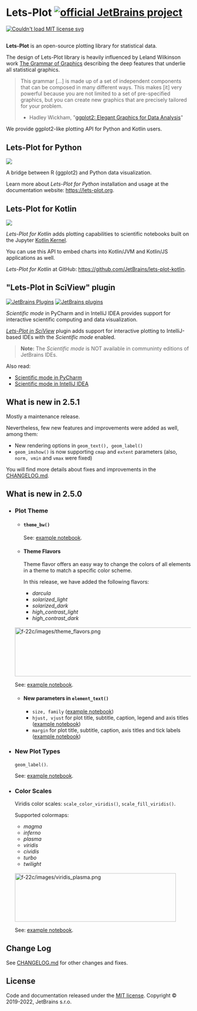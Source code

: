 # Lets-Plot  [![official JetBrains project](http://jb.gg/badges/official-flat-square.svg)](https://confluence.jetbrains.com/display/ALL/JetBrains+on+GitHub)

<a href="https://raw.githubusercontent.com/JetBrains/lets-plot/master/LICENSE">
  <img src="https://img.shields.io/badge/License-MIT-yellow.svg" alt="Couldn't load MIT license svg"/>
</a>

##

**Lets-Plot** is an open-source plotting library for statistical data. 

The design of Lets-Plot library is heavily influenced by Leland Wilkinson work [The Grammar of Graphics](https://www.goodreads.com/book/show/2549408.The_Grammar_of_Graphics) describing the deep features that underlie all statistical graphics.

> This grammar [...] is made up of a set of independent components that can be composed in many different ways. This makes [it] very powerful because you are not limited to a set of pre-specified graphics, but you can create new graphics that are precisely tailored for your problem.
> - Hadley Wickham, "[ggplot2: Elegant Graphics for Data Analysis](https://ggplot2-book.org/index.html)"

We provide ggplot2-like plotting API for Python and Kotlin users. 


## Lets-Plot for Python

<a href="https://pypi.org/project/lets-plot/">
  <img src="https://badge.fury.io/py/lets-plot.svg"/>
</a>

A bridge between R (ggplot2) and Python data visualization.

Learn more about *Lets-Plot for Python* installation and usage at the documentation website: https://lets-plot.org.          


## Lets-Plot for Kotlin

<a href="https://github.com/JetBrains/lets-plot-kotlin/releases/latest">
  <img src="https://img.shields.io/github/v/release/JetBrains/lets-plot-kotlin"/>
</a>

*Lets-Plot for Kotlin* adds plotting capabilities to scientific notebooks built on the Jupyter [Kotlin Kernel](https://github.com/Kotlin/kotlin-jupyter).

You can use this API to embed charts into Kotlin/JVM and Kotlin/JS applications as well.

*Lets-Plot for Kotlin* at GitHub: https://github.com/JetBrains/lets-plot-kotlin.

## "Lets-Plot in SciView" plugin

[![JetBrains Plugins](https://img.shields.io/jetbrains/plugin/v/14379-lets-plot-in-sciview.svg)](http://plugins.jetbrains.com/plugin/14379-lets-plot-in-sciview)
[![JetBrains plugins](https://img.shields.io/jetbrains/plugin/d/14379-lets-plot-in-sciview.svg)](http://plugins.jetbrains.com/plugin/14379-lets-plot-in-sciview)

*Scientific mode* in PyCharm and in IntelliJ IDEA provides support for interactive scientific computing and data visualization.

[*Lets-Plot in SciView*](https://plugins.jetbrains.com/plugin/14379-lets-plot-in-sciview) plugin adds 
support for interactive plotting to IntelliJ-based IDEs with the *Scientific mode* enabled.
 
>
> **Note:** The *Scientific mode* is NOT available in communinty editions of JetBrains IDEs. 
>

Also read:

- [Scientific mode in PyCharm](https://www.jetbrains.com/help/pycharm/matplotlib-support.html)
- [Scientific mode in IntelliJ IDEA](https://www.jetbrains.com/help/idea/matplotlib-support.html)

## What is new in 2.5.1

Mostly a maintenance release.

Nevertheless, few new features and improvements were added as well, among them:
  - New rendering options in `geom_text(), geom_label()`
  - `geom_imshow()` is now supporting `cmap` and `extent` parameters (also, `norm, vmin` and `vmax` were fixed)

You will find more details about fixes and improvements in the [CHANGELOG.md](https://github.com/JetBrains/lets-plot/blob/master/CHANGELOG.md#251---2022-11-03).

## What is new in 2.5.0

- ### Plot Theme

  - #### `theme_bw()`

    See: [example notebook](https://nbviewer.jupyter.org/github/JetBrains/lets-plot/blob/master/docs/f-22c/theme_bw.ipynb).
                         
  - #### Theme Flavors
    
    Theme flavor offers an easy way to change the colors of all elements in a theme to match a specific color scheme.

    In this release, we have added the following flavors: 
    - _darcula_
    - _solarized_light_
    - _solarized_dark_
    - _high_contrast_light_
    - _high_contrast_dark_
               
  <br>
  <img src="https://raw.githubusercontent.com/JetBrains/lets-plot/master/docs/f-22c/images/theme_flavors.png" alt="f-22c/images/theme_flavors.png" width="1000" height="133">

  See: [example notebook](https://nbviewer.jupyter.org/github/JetBrains/lets-plot/blob/master/docs/f-22c/theme_flavors.ipynb).

  - #### New parameters in `element_text()`
    - `size, family`
      ([example notebook](https://nbviewer.jupyter.org/github/JetBrains/lets-plot/blob/master/docs/f-22c/font_size_and_family.ipynb))
    - `hjust, vjust` for plot title, subtitle, caption, legend and axis titles
      ([example notebook](https://nbviewer.jupyter.org/github/JetBrains/lets-plot/blob/master/docs/f-22c/hjust_vjust.ipynb))
    - `margin` for plot title, subtitle, caption, axis titles and tick labels
      ([example notebook](https://nbviewer.jupyter.org/github/JetBrains/lets-plot/blob/master/docs/f-22c/text_margins.ipynb))

- ### New Plot Types

    `geom_label()`.

    See: [example notebook](https://nbviewer.jupyter.org/github/JetBrains/lets-plot/blob/master/docs/f-22c/geom_label.ipynb).

- ### Color Scales

    Viridis color scales: `scale_color_viridis()`, `scale_fill_viridis()`.

    Supported colormaps:
    - _magma_
    - _inferno_
    - _plasma_
    - _viridis_
    - _cividis_
    - _turbo_
    - _twilight_    

  <br>
  <img src="https://raw.githubusercontent.com/JetBrains/lets-plot/master/docs/f-22c/images/viridis_plasma.png" alt="f-22c/images/viridis_plasma.png" width="439" height="132">

  See: [example notebook](https://nbviewer.jupyter.org/github/JetBrains/lets-plot/blob/master/docs/f-22c/colors_viridis.ipynb).


## Change Log

See [CHANGELOG.md](https://github.com/JetBrains/lets-plot/blob/master/CHANGELOG.md) for other changes and fixes.


## License

Code and documentation released under the [MIT license](https://github.com/JetBrains/lets-plot/blob/master/LICENSE).
Copyright © 2019-2022, JetBrains s.r.o.
